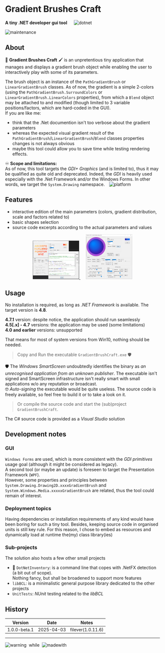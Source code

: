 Gradient Brushes Craft
======================

**A tiny .NET developer gui tool** &emsp;
![dotnet](https://img.shields.io/badge/-.NET%20Framework-purple?logo=.net)

![maintenance](https://img.shields.io/badge/maintenance-moderately_developed-blue)

About
-----

:art: **Gradient Brushes Craft** :paintbrush: is an unpretentious tiny application that manages and displays a gradient brush object while enabling the user to interactively play with some of its parameters.

The brush object is an instance of the `PathGradientBrush` or `LinearGradientBrush` classes. As of now, the gradient is a simple 2-colors (using the `PathGradientBrush.SurroundColors` or `LinearGradientBrush.LinearColors` properties), from which a `Blend` object may be attached to and modified (though limited to 3 variable positions/factors, which are hard-coded in the GUI).  
If you are like me:
 - think that the .Net documention isn't too verbose about the gradient parameters
 - whereas the expected visual gradient result of the `PathGradientBrush`/`LinearGradientBrush`/`Blend` classes properties changes is not always obvious
 - maybe this tool could allow you to save time while testing rendering effects.

:infinity: **Scope and limitations:**  
As of now, this tool targets the *GDI+ Graphics* (and is limited to), thus it may be qualified as quite old and deprecated. Indeed, the *GDI* is heavily used especially with the .Net Framework and/or the Windows Forms. In other words, we target the `System.Drawing` namespace.&emsp;![platform](https://img.shields.io/badge/platform-windows-green)

Features
--------

- interactive edition of the main parameters (colors, gradient distribution, scale and factors related to)
- basic shapes selection
- source code excerpts according to the actual parameters and values

<p align="middle">
<a href="./doc/assets/text-gradient.png">
<img src="./doc/assets/text-gradient.png" alt="screenshot1" style="width:30%; height:auto;">
</a>
&emsp; 
<a href="./doc/assets/ellipse-gradient.png">
<img src="./doc/assets/ellipse-gradient.png" alt="screenshot2" style="width:30%; height:auto;">
</a>
</p>


Usage
-----

No installation is required, as long as *.NET Framework* is available. The target version is **4.8**.

**4.7.1** version: despite notice, the application should run seamlessly \
**4.5[.x] - 4.7** versions: the application may be used (some limitations) \
**4.0 and earlier** versions: unsupported

That means for most of system versions from Win10, nothing should be needed.

> Copy and Run the executable `GradientBrushCraft.exe` :shield:

:shield: The *Windows SmartScreen* undoubtedly identifies the binary as *an unrecognised application from an unknown publisher*. The executable isn't signed and SmartScreen infrastructure isn't really smart with small applications w/o any reputation or broadcast.   
:nerd_face: *Auto-signing* the executable would be quite useless. The source code is freely available, so feel free to build it or to take a look on it.

> Or compile the source code and start the (sub)project `GradientBrushCraft`.

The C# source code is provided as a *Visual Studio* solution

Development notes
-----------------

### GUI

`Windows Forms` are used, which is more consistent with the *GDI primitives* usage goal (although it might be considered as legacy).  
A second tool (or maybe an update) is foreseen to target the Presentation Framework (`WPF`).  
However, some properties and principles between `System.Drawing.Drawing2D.xxxxGradientBrush` and `System.Windows.Media.xxxxxGradientBrush` are related, thus the tool could remain of interest.

### Deployment topics

Having dependencies or installation requirements of any kind would have been boring for such a tiny tool. Besides, keeping source code in organised units is still key rule. For this reason, I chose to embed as resources and dynamically load at runtime the(my) class library(ies)

### Sub-projects

The solution also hosts a few other small projects
- :construction: `DotNetInventory`: is a command line that copes with .NetFX detection (a bit out of scope).\
Nothing fancy, but shall be broadened to support more features
- `libBCL`: is a minimalistic general purpose library dedicated to the other projects
- `UnitTests`: *NUnit* testing related to the *libBCL*

History
-------
| Version | Date | Notes |
| ------- | ---- | ----- |
| 1.0.0-beta.1 | 2025-04-03 | filever(1.0.11.6) |

---

![warning](https://img.shields.io/badge/Contains-resentment-orange) <span style="vertical-align:top;">&nbsp;while &nbsp;</span>![madewith](https://img.shields.io/badge/made_with-care-green)
